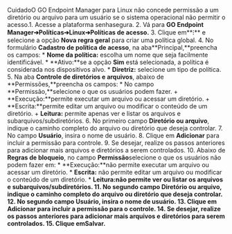 CuidadoO GO Endpoint Manager para Linux não concede permissão a um diretório ou arquivo para um usuário se o sistema operacional não permitir o acesso.1. Acesse a plataforma senhasegura.
2. Vá para **GO Endpoint Manager➔Políticas➔Linux➔Políticas de acesso.**
3. Clique em**⁝** e selecione a opção **Nova regra geral** para criar uma política global.
4. No formulário **Cadastro de política de acesso**, na aba**Principal,**preencha os campos:
	* **Nome da política:** escolha um nome que seja facilmente identificável.
	* **Ativo:**se a opção **Sim** está selecionada, a política é considerada nos dispositivos alvo.
	* **Diretriz:** selecione um tipo de política.
5. Na aba **Controle de diretórios e arquivos**, abaixo de **Permissões,**preencha os campos:
	* No campo **Permissão,**selecione o que os usuários podem fazer.
		+ **Execução:**permite executar um arquivo ou acessar um diretório.
		+ **Escrita:**permite editar um arquivo ou modificar o conteúdo de um diretório.
		+ **Leitura:** permite apenas ver e listar os arquivos e subarquivos/subdiretórios.
6. No primeiro campo **Diretório ou arquivo**, indique o caminho completo do arquivo ou diretório que deseja controlar.
7. No campo **Usuário**, insira o nome de usuário.
8. Clique em **Adicionar** para incluir a permissão para controle.
9. Se desejar, realize os passos anteriores para adicionar mais arquivos e diretórios a serem controlados.
10. Abaixo de **Regras de bloqueio**, no campo **Permissão**selecione o que os usuários não podem fazer em:
	* **Execução:**não permite executar um arquivo ou acessar um diretório.
	* **Escrita:** não permite editar um arquivo ou modificar o conteúdo de um diretório.
	* **Leitura:**não permite ver ou listar os arquivos e subarquivos/subdiretórios.
11. No segundo campo **Diretório ou arquivo**, indique o caminho completo do arquivo ou diretório que deseja controlar.
12. No segundo campo **Usuário**, insira o nome de usuário.
13. Clique em **Adicionar** para incluir a permissão para o controle.
14. Se desejar, realize os passos anteriores para adicionar mais arquivos e diretórios para serem controlados.
15. Clique em**Salvar.**

  


  


